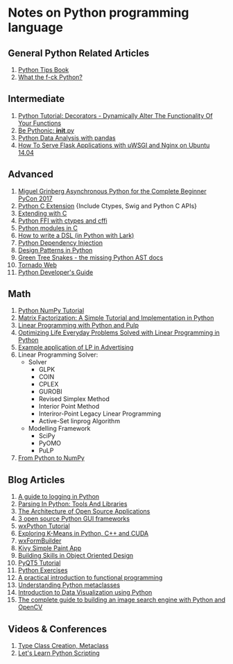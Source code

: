 # Notes on Python programming language

## General Python Related Articles

1. [Python Tips Book](http://book.pythontips.com/en/latest/)
1. [What the f-ck Python?](https://github.com/satwikkansal/wtfpython)

## Intermediate

1. [Python Tutorial: Decorators - Dynamically Alter The Functionality Of Your Functions](https://www.youtube.com/watch?v=FsAPt_9Bf3U)
1. [Be Pythonic: __init__.py](http://mikegrouchy.com/blog/2012/05/be-pythonic-__init__py.html)
1. [Python Data Analysis with pandas](https://mubaris.com/2017-09-25/python-data-analysis-with-pandas)
1. [How To Serve Flask Applications with uWSGI and Nginx on Ubuntu 14.04](https://www.digitalocean.com/community/tutorials/how-to-serve-flask-applications-with-uwsgi-and-nginx-on-ubuntu-14-04)

## Advanced

1. [Miguel Grinberg Asynchronous Python for the Complete Beginner PyCon 2017](https://www.youtube.com/watch?v=iG6fr81xHKA)
1. [Python C Extension](http://book.pythontips.com/en/latest/python_c_extension.html) {Include Ctypes, Swig and Python C APIs}
1. [Extending with C](https://en.wikibooks.org/wiki/Python_Programming/Extending_with_C)
1. [Python FFI with ctypes and cffi](http://eli.thegreenplace.net/2013/03/09/python-ffi-with-ctypes-and-cffi/)
1. [Python modules in C](http://dfm.io/posts/python-c-extensions/)
1. [How to write a DSL (in Python with Lark)](http://blog.erezsh.com/how-to-write-a-dsl-in-python-with-lark/)
1. [Python Dependency Injection](http://www.aleax.it/yt_pydi.pdf)
1. [Design Patterns in Python](http://www.aleax.it/gdd_pydp.pdf)
1. [Green Tree Snakes - the missing Python AST docs](https://greentreesnakes.readthedocs.io/en/latest/)
1. [Tornado Web](http://www.tornadoweb.org/en/stable/guide.html)
1. [Python Developer's Guide](https://docs.python.org/devguide/)

## Math

1. [Python NumPy Tutorial](http://cs231n.github.io/python-numpy-tutorial/)
1. [Matrix Factorization: A Simple Tutorial and Implementation in Python](http://www.quuxlabs.com/blog/2010/09/matrix-factorization-a-simple-tutorial-and-implementation-in-python/)
1. [Linear Programming with Python and Pulp](http://benalexkeen.com/linear-programming-with-python-and-pulp-part-1/)
1. [Optimizing Life Everyday Problems Solved with Linear Programming in Python](https://www.youtube.com/watch?v=7yZ5xxdkTb8)
1. [Example application of LP in Advertising](https://www.slideshare.net/ACanBengisu/linear-programming-on-digital-advertising)
1. Linear Programming Solver:
	- Solver
		- GLPK
		- COIN
		- CPLEX
		- GUROBI
		- Revised Simplex Method
		- Interior Point Method
		- Interiror-Point Legacy Linear Programming
		- Active-Set linprog Algorithm
	- Modelling Framework
		- SciPy
		- PyOMO
		- PuLP
1. [From Python to NumPy](https://www.labri.fr/perso/nrougier/from-python-to-numpy/)

## Blog Articles

1. [A guide to logging in Python](https://opensource.com/article/17/9/python-logging)
1. [Parsing In Python: Tools And Libraries](https://tomassetti.me/parsing-in-python/)
1. [The Architecture of Open Source Applications](http://aosabook.org/en/index.html)
1. [3 open source Python GUI frameworks](https://opensource.com/resources/python/gui-frameworks)
1. [wxPython Tutorial](https://www.tutorialspoint.com/wxpython/index.htm)
1. [Exploring K-Means in Python, C++ and CUDA](http://www.goldsborough.me/c++/python/cuda/2017/09/10/20-32-46-exploring_k-means_in_python,_c++_and_cuda/)
1. [wxFormBuilder](https://github.com/wxFormBuilder/wxFormBuilder)
1. [Kivy Simple Paint App](https://kivy.org/docs/tutorials/firstwidget.html)
1. [Building Skills in Object Oriented Design](http://buildingskills.itmaybeahack.com/book/oodesign-python-2.2/html/index.html#)
1. [PyQT5 Tutorial](https://pythonspot.com/en/pyqt5/)
1. [Python Exercises](https://www.ynonperek.com/2017/09/21/python-exercises/)
1. [A practical introduction to functional programming](https://maryrosecook.com/blog/post/a-practical-introduction-to-functional-programming)
1. [Understanding Python metaclasses](https://blog.ionelmc.ro/2015/02/09/understanding-python-metaclasses/)
1. [Introduction to Data Visualization using Python](https://mubaris.com/2017-09-26/introduction-to-data-visualizations-using-python)
1. [The complete guide to building an image search engine with Python and OpenCV](https://www.pyimagesearch.com/2014/12/01/complete-guide-building-image-search-engine-python-opencv/)

## Videos & Conferences

1. [Type Class Creation, Metaclass](https://www.youtube.com/watch?v=pd4Lm_WLJpM)
1. [Let's Learn Python Scripting](https://www.youtube.com/watch?v=DRZdfd5_rdg&list=PL82YdDfxhWsC-3kdTKK2_mwbNdBfVvb_M)
